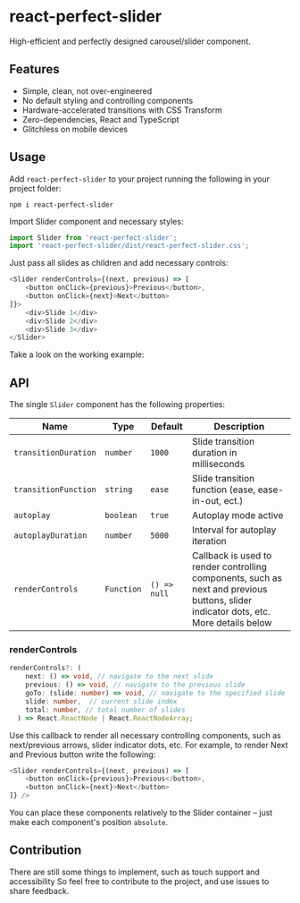 # react-perfect-slider

High-efficient and perfectly designed carousel/slider component.

## Features

- Simple, clean, not over-engineered
- No default styling and controlling components
- Hardware-accelerated transitions with CSS Transform
- Zero-dependencies, React and TypeScript
- Glitchless on mobile devices

## Usage

Add `react-perfect-slider` to your project running the following in your project folder:

```shell script
npm i react-perfect-slider
```

Import Slider component and necessary styles:

```typescript jsx
import Slider from 'react-perfect-slider';
import 'react-perfect-slider/dist/react-perfect-slider.css';
```

Just pass all slides as children and add necessary controls:

```typescript jsx
<Slider renderControls={(next, previous) => [
    <button onClick={previous}>Previous</button>,
    <button onClick={next}>Next</button>
]}>
    <div>Slide 1</div>
    <div>Slide 2</div>
    <div>Slide 3</div>
</Slider>
```

Take a look on the working example:

## API

The single `Slider` component has the following properties:

| Name | Type | Default | Description |
| --- | --- | --- | --- |
| `transitionDuration` | `number` | `1000` | Slide transition duration in milliseconds  |
| `transitionFunction` | `string` | `ease` | Slide transition function (ease, ease-in-out, ect.)  |
| `autoplay` | `boolean` | `true` | Autoplay mode active |
| `autoplayDuration` | `number` | `5000` | Interval for autoplay iteration |
| `renderControls` | `Function` | `() => null` | Callback is used to render controlling components, such as next and previous buttons, slider indicator dots, etc. More details below |

### renderControls

```typescript jsx
renderControls?: (
    next: () => void, // navigate to the next slide
    previous: () => void, // navigate to the previous slide
    goTo: (slide: number) => void, // navigate to the specified slide
    slide: number,  // current slide index
    total: number, // total number of slides
  ) => React.ReactNode | React.ReactNodeArray;
```
Use this callback to render all necessary controlling components, such as next/previous arrows, slider indicator dots, etc. For example, to render Next and Previous button write the following:

```typescript jsx
<Slider renderControls={(next, previous) => [
    <button onClick={previous}>Previous</button>,
    <button onClick={next}>Next</button>
]} />
```

You can place these components relatively to the Slider container – just make each component's position `absolute`.

## Contribution

There are still some things to implement, such as touch support and accessibility So feel free to contribute to the project, and use issues to share feedback.
